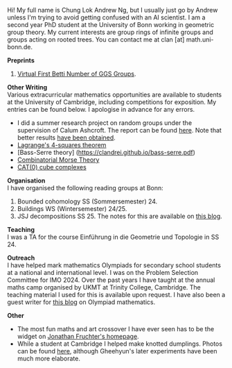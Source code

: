 Hi! My full name is Chung Lok Andrew Ng, but I usually just go by Andrew unless I'm trying to avoid getting confused with an AI scientist. I am a second year PhD student at the University of Bonn working in geometric group theory. My current interests are group rings of infinite groups and groups acting on rooted trees. You can contact me at clan [at] math.uni-bonn.de.



**Preprints**
1. [Virtual First Betti Number of GGS Groups](https://arxiv.org/abs/2505.23269).


**Other Writing**  
Various extracurricular mathematics opportunities are available to students at the University of Cambridge, including competitions for exposition. My entries can be found below. I apologise in advance for any errors.
  
* I did a summer research project on random groups under the supervision of Calum Ashcroft. The report can be found [here](https://clandrei.github.io/Random_Groups.pdf). Note that better results [have been obtained](https://arxiv.org/abs/2505.07424).
* [Lagrange's 4-squares theorem](https://clandrei.github.io/4-squares.pdf)
* [Bass-Serre theory] (https://clandrei.github.io/bass-serre.pdf)
* [Combinatorial Morse Theory](https://clandrei.github.io/combinatorial-morse-theory.pdf)
* [CAT(0) cube complexes](https://clandrei.github.io/CAT(0)-cube-complexes.pdf)



**Organisation**  
I have organised the following reading groups at Bonn:
1. Bounded cohomology SS (Sommersemester) 24.
2. Buildings WS (Wintersemester) 24/25.
3. JSJ decompositions SS 25. The notes for this are available on [this blog](https://proofsfromtheblog.blogspot.com/2025/05/jsj-i-history-and-motivation.html).



**Teaching**  
I was a TA for the course Einführung in die Geometrie und Topologie in SS 24.




**Outreach**  
I have helped mark mathematics Olympiads for secondary school students at a national and international level. I was on the Problem Selection Committee for IMO 2024. Over the past years I have taught at the annual maths camp organised by UKMT at Trinity College, Cambridge. The teaching material I used for this is available upon request. I have also been a guest writer for [this blog](https://simoxmenblog.blogspot.com/) on Olympiad mathematics.




**Other**  
* The most fun maths and art crossover I have ever seen has to be the widget on [Jonathan Fruchter's homepage](https://jonfru.github.io/).
* While a student at Cambridge I helped make knotted dumplings. Photos can be found [here](https://web.math.princeton.edu/~gn4470/dumplings.html), although Gheehyun's later experiments have been much more elaborate.
